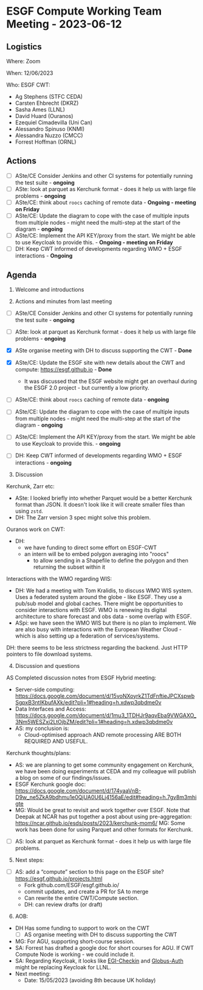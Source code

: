 # ESGF Compute Working Team Meeting - 2023-06-12

## Logistics

Where: Zoom

When:  12/06/2023

Who:  ESGF CWT:
- Ag Stephens (STFC CEDA)
- Carsten Ehbrecht (DKRZ)
- Sasha Ames (LLNL)
- David Huard (Ouranos)
- Ezequiel Cimadevilla (Uni Can)
- Alessandro Spinuso (KNMI)
- Alessandra Nuzzo (CMCC)
- Forrest Hoffman (ORNL)

## Actions

- [ ] ASte/CE Consider Jenkins and other CI systems for potentially running the test suite - **ongoing**
- [ ] ASte: look at parquet as Kerchunk format - does it help us with large file problems - **ongoing**
- [ ] ASte/CE: think about `roocs` caching of remote data - **Ongoing - meeting on Friday**
- [ ] ASte/CE: Update the diagram to cope with the case of multiple inputs from multiple nodes - might need the multi-step at the start of the diagram - **ongoing**
- [ ] ASte/CE: Implement the API KEY/proxy from the start. We might be able to use Keycloak to provide this. - **Ongoing - meeting on Friday**
- [ ] DH: Keep CWT informed of developments regarding WMO + ESGF interactions - **Ongoing**

## Agenda

1. Welcome and introductions

2. Actions and minutes from last meeting

- [ ] ASte/CE Consider Jenkins and other CI systems for potentially running the test suite - **ongoing**
- [ ] ASte: look at parquet as Kerchunk format - does it help us with large file problems - **ongoing**
- [x] ASte organise meeting with DH to discuss supporting the CWT - **Done**
- [x] ASte/CE: Update the ESGF site with new details about the CWT and compute: https://esgf.github.io - **Done**
  - It was discussed that the ESGF website might get an overhaul during the ESGF 2.0 project - but currently a low priority.

- [ ] ASte/CE: think about `roocs` caching of remote data - **ongoing**
- [ ] ASte/CE: Update the diagram to cope with the case of multiple inputs from multiple nodes - might need the multi-step at the start of the diagram - **ongoing**
- [ ] ASte/CE: Implement the API KEY/proxy from the start. We might be able to use Keycloak to provide this. - **ongoing**
- [ ] DH: Keep CWT informed of developments regarding WMO + ESGF interactions - **ongoing**

3. Discussion

Kerchunk, Zarr etc:
- ASte: I looked briefly into whether Parquet would be a better Kerchunk format than JSON. It doesn't look like it will create
      smaller files than using `zstd`.
- DH: The Zarr version 3 spec might solve this problem.

Ouranos work on CWT:
- DH:
  - we have funding to direct some effort on ESGF-CWT
  - an intern will be to embed polygon averaging into "roocs"
    - to allow sending in a Shapefile to define the polygon and then returning the subset within it

Interactions with the WMO regarding WIS:
- DH: We had a meeting with Tom Kralidis, to discuss WMO WIS system. Uses a federated system around the globe - like ESGF.
      They use a pub/sub model and global caches. There might be opportunities to consider interactions with ESGF. 
      WMO is renewing its digital architecture to share forecast and obs data - some overlap with ESGF.
- ASpi: we have seen the WMO WIS but there is no plan to implement. We are also busy with interactions with the European Weather Cloud - which is also setting up a federation of services/systems.

DH: there seems to be less strictness regarding the backend. Just HTTP pointers to file download systems.

4. Discussion and questions

AS Completed discussion notes from ESGF Hybrid meeting:
- Server-side computing: https://docs.google.com/document/d/15voNXoyrkZ1TdFnftieJPCXspwbSgpxB3ntIKbufAXk/edit?pli=1#heading=h.xdwp3qbdme0v
- Data Interfaces and Access: https://docs.google.com/document/d/1mu3_1TDHJr9aqvEba9VWGAXO_3Nm5WESZxj2LtOjbZM/edit?pli=1#heading=h.xdwp3qbdme0v
- AS: my conclusion is:
  - Cloud-optimised approach AND remote processing ARE BOTH REQUIRED AND USEFUL. 

Kerchunk thoughts/plans:
- AS: we are planning to get some community engagement on Kerchunk, we have been doing experiments at CEDA and my colleague will publish a blog on some of our findings/issues.
- ESGF Kerchunk google doc: https://docs.google.com/document/d/174yaaVnB-D9w_ne5ZkA9bdhmu1e0QjUA0U6Lj4156aE/edit#heading=h.7gv8m3mhigte
- MG: Would be great to revisit and work together over ESGF. Note that Deepak at NCAR has put together a post about using pre-aggregation: https://ncar.github.io/esds/posts/2023/kerchunk-mom6/
MG: Some work has been done for using Parquet and other formats for Kerchunk.
- [ ] AS: look at parquet as Kerchunk format - does it help us with large file problems.

5. Next steps:
- [ ] AS: add a “compute” section to this page on the ESGF site? https://esgf.github.io/projects.html
  - Fork github.com/ESGF/esgf.github.io/
  - commit updates, and create a PR for SA to merge
  - Can rewrite the entire CWT/Compute section.
  - DH: can review drafts (or draft)

6. AOB:
- DH Has some funding to support to work on the CWT
  - [ ] AS organise meeting with DH to discuss supporting the CWT
- MG: For AGU, supporting short-course session.
- SA: Forrest has drafted a google doc for short courses for AGU. If CWT Compute Node is working - we could include it.
- SA: Regarding Keycloak, it looks like [EGI-Checkin](https://www.egi.eu/service/check-in/) and [Globus-Auth](https://www.globus.org/platform/services/auth) might be replacing Keycloak for LLNL.
- Next meeting:
  - Date: 15/05/2023 (avoiding 8th because UK holiday)
